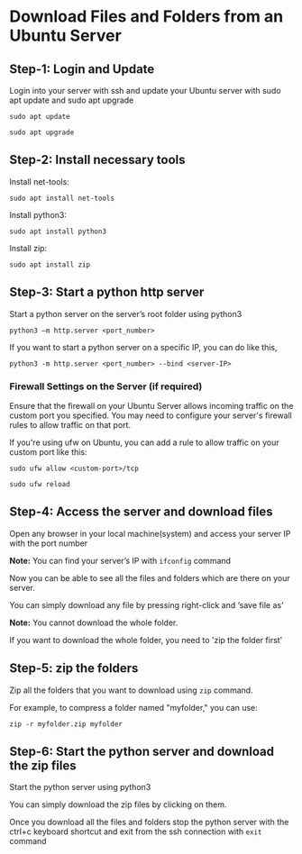# **Download Files and Folders from an Ubuntu Server** 

## **Step-1: Login and Update** 

Login into your server with ssh and update your Ubuntu server with sudo apt update and sudo apt upgrade
```
sudo apt update
```
```
sudo apt upgrade
```

## **Step-2: Install necessary tools** 

Install net-tools: 
```
sudo apt install net-tools
```

Install python3: 
```
sudo apt install python3 
```

Install zip: 
```
sudo apt install zip 
```

## **Step-3: Start a python http server** 

Start a python server on the server’s root folder using python3 
```
python3 –m http.server <port_number> 
```

If you want to start a python server on a specific IP, you can do like this,
```
python3 -m http.server <port_number> --bind <server-IP>
```
### Firewall Settings on the Server (if required)

Ensure that the firewall on your Ubuntu Server allows incoming traffic on the custom port you specified. 
You may need to configure your server's firewall rules to allow traffic on that port.

If you're using ufw on Ubuntu, you can add a rule to allow traffic on your custom port like this:
```
sudo ufw allow <custom-port>/tcp
```
```
sudo ufw reload
```

## **Step-4: Access the server and download files** 

Open any browser in your local machine(system) and access your server IP with the port number 

**Note:** You can find your server’s IP with `ifconfig` command 

Now you can be able to see all the files and folders which are there on your server. 

You can simply download any file by pressing right-click and ‘save file as’ 

**Note:** You cannot download the whole folder.  

If you want to download the whole folder, you need to 'zip the folder first' 

## **Step-5: zip the folders** 

Zip all the folders that you want to download using `zip` command.

For example, to compress a folder named "myfolder," you can use: 
```
zip -r myfolder.zip myfolder 
```

## **Step-6: Start the python server and download the zip files** 

Start the python server using python3 

You can simply download the zip files by clicking on them. 

Once you download all the files and folders stop the python server with the ctrl+c keyboard shortcut and exit from the ssh connection with `exit` command 
